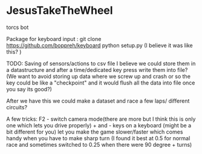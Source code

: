 # JesusTakeTheWheel
torcs bot

Package for keyboard input :
git clone https://github.com/boppreh/keyboard 
python setup.py 
(I believe it was like this? )

TODO: 
Saving of sensors/actions to csv file
I believe we could store them in a datastructure and after a time/dedicated key press write them into file?
(We want to avoid storing up data where we screw up and crash or so the key could be like a "checkpoint" and it would flush all the data into file once you say its good?)

After we have this we could make a dataset and race a few laps/ different circuits?

A few tricks:
F2 - switch camera mode(there are more but I think this is only one which lets you drive properly)
\+ and - keys on a keyboard (might be a bit different for you) let you make the game slower/faster which comes handy when you have to make sharp turn (I found it best at 0.5 for normal race and sometimes switched to 0.25 when there were 90 degree + turns)
